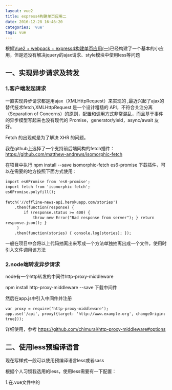 ```yaml
---
layout: vue2
title: express4构建单页应用二
date: 2016-12-28 16:46:20
categories: 'vue'
tags: vue
---
```


根据[Vue2 + webpack + express4构建单页应用(一)](http://www.jianshu.com/p/2e65ac138df6)已经构建了一个基本的小应用，但是还没有解决jquery的ajax请求、style模块中使用less等问题

## 一、实现异步请求及转发

### 1.客户端发起请求

一直实现异步请求都是用ajax（XMLHttpRequest）来实现的  ,最近兴起了ajax的替代技术fetch,XMLHttpRequest 是一个设计粗糙的 API，不符合关注分离（Separation of Concerns）的原则，配置和调用方式非常混乱，而且基于事件的异步模型写起来也没有现代的 Promise，generator/yield，async/await 友好。

Fetch 的出现就是为了解决 XHR 的问题。

我在github上选择了一个支持前后端同构的fetch插件：https://github.com/matthew-andrews/isomorphic-fetch

在项目中执行 npm install --save isomorphic-fetch es6-promise 下载插件，可以在需要的地方按照下面方式使用：

    import es6Promise from 'es6-promise';
    import fetch from 'isomorphic-fetch';
    es6Promise.polyfill();

    fetch('//offline-news-api.herokuapp.com/stories')
        .then(function(response) {
            if (response.status >= 400) {
                throw new Error("Bad response from server"); } return response.json(); }
         )
        .then(function(stories) { console.log(stories); });

一般在项目中会将以上代码抽离出来写成一个方法单独抽离出成一个文件，使用时引入文件调用该方法

### 2.node端转发异步请求

node有一个http转发的中间件http-proxy-middleware

npm install http-proxy-middleware --save 下载中间件

然后在app.js中引入中间件并注册

    var proxy = require('http-proxy-middleware');
    app.use('/api', proxy({target: 'http://www.example.org', changeOrigin: true}));

详细使用，参考 https://github.com/chimurai/http-proxy-middleware#options

## 二、使用less预编译语言

现在写样式一般可以使用预编译语言less或者sass

根据个人习惯我选用的less，使用less需要有一下配置：

1.在.vue文件中的<style>需要加上lang="less"属性，如：

    <style lang="less">

2.下载less-loader、less插件，npm install --save-dev less-loader less

3.在webpack.base.conf.js中加上postcss: [require('autoprefixer')()]，如下：

    vue: {
        loaders: {  js: 'babel' },
        postcss: [require('autoprefixer')()]
    }

这样就可以在.vue中的style里边写less语法了

## 三、将.vue中的css单独提出来成一个css文件

需要使用webpack的extract-text-webpack-plugin插件

参考文档：https://vue-loader.vuejs.org/en/configurations/extract-css.html

npm install extract-text-webpack-plugin --save-dev

一般只需要在生成环境提取出来，于是在webpack.prod.conf.js中添加

    vue: {
        loaders: {
            css: ExtractTextPlugin.extract('vue-style-loader', 'css'),
            // you can also include <style lang="less"> or other langauges
            less: ExtractTextPlugin.extract('vue-style-loader', 'css!less')
        }
    }

在plugins中加入new ExtractTextPlugin("static/css/style.css")，这样css就是在output/static/css中生成style.css文件

## 四、引用图片

如果template中或style中引用了图片，需要添加file-loader

参考：https://vue-loader.vuejs.org/en/configurations/asset-url.html

1.下载file-loader    npm install --save-dev file-loader
2.在webpack.base.conf.js中的loaders里边添加

     {
        test: /\.png$|\.jpg$|\.gif$|\.ico$/,
        loader: "file?name=static/img/[name].[hash].[ext]",
        exclude: /node_modules/
    }

## 五、实现懒加载（按需加载）

在页面比较多的时，单页应用按照之前的方式打包成一个js会导致首页加载时很慢，为了解决这个问题，可以修改打包，让首页只加载通用代码和首页要用到的代码，跳转到其他页面再加载对应页面的js，这样可以解决项目较大首页加载缓慢的问题。

[官方文档地址](http://router.vuejs.org/zh-cn/advanced/lazy-loading.html)

### 1.修改路由

将要通过懒加载的路由的compenent改写成

    const Plugin = r => require.ensure([], () => r(require('../views/Plugins/plugin')), 'Plugin');

具体路由页面如下：


![Paste_Image.png](/images/Vue2-+-webpack-+-express4构建单页应用二-img/1.png)

### 2.修改webpack配置

在webpack.prod.conf.js中的output中添加

    chunkFilename: 'static/js/[id].[name]_[chunkhash:7].js'

运行 npm run build 这个时候就可以看到每一个require.ensure引入的模块都单独生成了一个js

![Paste_Image.png](/images/Vue2-+-webpack-+-express4构建单页应用二-img/2.png)

运行npm run prod启动生产环节，访问页面http://localhost:3001/
因为我没有定义首页路由，所以会跳转到下面模块中：

![Paste_Image.png](/images/Vue2-+-webpack-+-express4构建单页应用二-img/3.png)

查看请求，只请求了index.js和notFoundComponent.js。

![Paste_Image.png](/images/Vue2-+-webpack-+-express4构建单页应用二-img/4.png)

访问我定义的路由的http://localhost:3001/plugin（根据你自己定义的路由查看），可以看到除了公用的index.js以为，其他js并没有加载，如果通过路由跳转的话也不用重新加载index.js

![Paste_Image.png](/images/Vue2-+-webpack-+-express4构建单页应用二-img/5.png)

细心的你如果仔细看的话会发现一个问题，除了app.vue里边的css打包到style.css外，其他vue里的js并没有打包进去

于是还需要在webpack.prod.conf.js的plugins中将

    new ExtractTextPlugin("static/css/style.css")

修改为

    //实现css分块，讲所有vue文件中的css打包到一个一个入口css中
    new ExtractTextPlugin('static/css/[id].[name]_[chunkhash:7].css', {
        allChunks: true
    })

    //加上这个插件，可以将通用的css和js单独打包成一个vendors.css和vendors.js
    new webpack.optimize.CommonsChunkPlugin({
        name:'vendors',
        filename:'static/js/[id].[name].[hash].js',
        minChunks: function () {  return true }
    })
minChunks:num 表示require了num此才放在CommonChunk里边

再次执行npm run build会生成一下目录

![Paste_Image.png](/images/Vue2-+-webpack-+-express4构建单页应用二-img/6.png)

会发现app.vue里边的css被打包到了vendor.css中了，app.vue里的js和vue/vue-router被打包到了vendor.js中。

这样就基本完成了懒加载。

但是还没有实现如何将css安装vue文件打包成单独的文件，请大神多多指教！

备忘：生命周期（[参考](https://segmentfault.com/a/1190000008010666)）
![Paste_Image.png](/images/Vue2-+-webpack-+-express4构建单页应用二-img/7.png)
